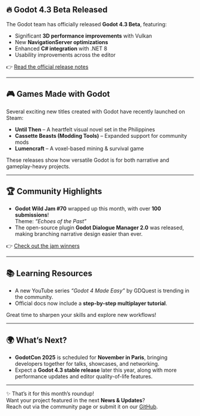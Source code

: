 ## 🔥 Godot 4.3 Beta Released
The Godot team has officially released **Godot 4.3 Beta**, featuring:
- Significant **3D performance improvements** with Vulkan  
- New **NavigationServer optimizations**  
- Enhanced **C# integration** with .NET 8  
- Usability improvements across the editor  

👉 [Read the official release notes](https://godotengine.org/news)  

---

## 🎮 Games Made with Godot
Several exciting new titles created with Godot have recently launched on Steam:  
- **Until Then** – A heartfelt visual novel set in the Philippines  
- **Cassette Beasts (Modding Tools)** – Expanded support for community mods  
- **Lumencraft** – A voxel-based mining & survival game  

These releases show how versatile Godot is for both narrative and gameplay-heavy projects.  

---

## 🏆 Community Highlights
- **Godot Wild Jam #70** wrapped up this month, with over **100 submissions**!  
  Theme: *“Echoes of the Past”*  
- The open-source plugin **Godot Dialogue Manager 2.0** was released, making branching narrative design easier than ever.  

👉 [Check out the jam winners](https://godotwildjam.com)  

---

## 📚 Learning Resources
- A new YouTube series *“Godot 4 Made Easy”* by GDQuest is trending in the community.  
- Official docs now include a **step-by-step multiplayer tutorial**.  

Great time to sharpen your skills and explore new workflows!  

---

## 🌍 What’s Next?
- **GodotCon 2025** is scheduled for **November in Paris**, bringing developers together for talks, showcases, and networking.  
- Expect a **Godot 4.3 stable release** later this year, along with more performance updates and editor quality-of-life features.  

---

✨ That’s it for this month’s roundup!  
Want your project featured in the next **News & Updates**?  
Reach out via the community page or submit it on our [GitHub](#).  